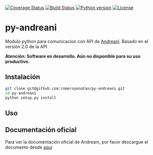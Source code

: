 [![Coverage Status](https://coveralls.io/repos/romeroyonatan/py-andreani/badge.svg?branch=master&service=github)](https://coveralls.io/github/romeroyonatan/py-andreani?branch=master)
[![Build Status](https://travis-ci.org/romeroyonatan/py-andreani.svg?branch=master)](https://travis-ci.org/romeroyonatan/py-andreani)
[![Python version](https://img.shields.io/badge/python-3.2%203.3%203.4%203.5-blue.svg)](https://travis-ci.org/romeroyonatan/py-andreani)
[![License](https://img.shields.io/badge/license-GPLv2-yellow.svg?style=flat-square)](https://github.com/romeroyonatan/py-andreani/blob/master/LICENSE)
# py-andreani

Modulo python para comunicacion con API de [Andreani](http://www.andreani.com.ar/).
Basado en el versión 2.0 de la API

**Atención: Software en desarrollo. Aún no disponible para su uso productivo.**

## Instalación
```bash
git clone git@github.com:romeroyonatan/py-andreani.git
cd py-andreani
python setup.py install
```

## Uso

## Documentación oficial
Para ver la documentación oficial de Andreani, por favor descargue el documento desde [aquí](http://www.andreani.com/FilesRelated/Download?FileId=27)

